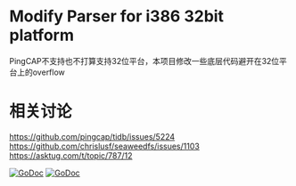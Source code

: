 # Modify Parser for i386 32bit platform
 PingCAP不支持也不打算支持32位平台，本项目修改一些底层代码避开在32位平台上的overflow
 
 # 相关讨论
  https://github.com/pingcap/tidb/issues/5224
  https://github.com/chrislusf/seaweedfs/issues/1103
   https://asktug.com/t/topic/787/12
 
 
 
[![GoDoc](https://godoc.org/github.com/pingcap/parser?status.svg)](https://godoc.org/github.com/pingcap/parser)
[![GoDoc](https://godoc.org/github.com/pingcap/parser?status.svg)](https://godoc.org/github.com/pingcap/parser)
